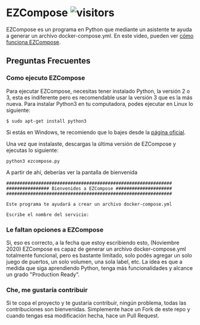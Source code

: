 # EZCompose ![visitors](https://visitor-badge.glitch.me/badge?page_id=ezcompose)
EZCompose es un programa en Python que mediante un asistente te ayuda a generar un archivo docker-compose.yml. En este video, pueden ver [cómo funciona EZCompose](https://youtu.be/nCqUx_3D7mQ?t=100).

## Preguntas Frecuentes

### Como ejecuto EZCompose

Para ejecutar EZCompose, necesitas tener instalado Python, la versión 2 o 3, esta es indiferente pero es recomendable usar la versión 3 que es la más nueva. Para instalar Python3 en tu computadora, podes ejecutar en Linux lo siguiente:
```
$ sudo apt-get install python3
```
Si estás en Windows, te recomiendo que lo bajes desde la [página oficial](https://www.python.org/downloads/).

Una vez que instalaste, descargas la última versión de EZCompose y ejecutas lo siguiente:
```
python3 ezcompose.py
```
A partir de ahí, deberías ver la pantalla de bienvenida

```
##############################################################
################ Bienvenides a EZCompose #####################
##############################################################

Este programa te ayudará a crear un archivo docker-compose.yml

Escribe el nombre del servicio:
```
### Le faltan opciones a EZCompose

Si, eso es correcto, a la fecha que estoy escribiendo esto, (Noviembre 2020) EZCompose es capaz de generar un archivo docker-compose.yml totalmente funcional, pero es bastante limitado, solo podés agregar un solo juego de puertos, un solo volumen, una sola label, etc. La idea es que a medida que siga aprendiendo Python, tenga más funcionalidades y alcance un grado "Production Ready".

### Che, me gustaría contribuir

Si te copa el proyecto y te gustaría contribuir, ningún problema, todas las contribuciones son bienvenidas. Simplemente hace un Fork de este repo y cuando tengas esa modificación hecha, hace un Pull Request.
